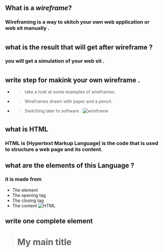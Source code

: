 ## What is a ***wireframe***?
### Wireframing is a way to skitch your own web application or web sit manually .
#
## what is the result that will get after wireframe ?
### you will get a simulation of your  web sit .
#
## write step for makink  your own wireframe .
- > take a look at some examples of wireframes.
- > Wireframes drawn with paper and a pencil.
- > Switching later to software .
![wireframe](https://d33wubrfki0l68.cloudfront.net/dbb80f2f6a5dafa25f702ad00bc429057fb59cec/52716/en/blog/uploads/versions/samuel-student-wireframe---x----972-715x---.png)
#
##  what is HTML
### HTML is (Hypertext Markup Language) is the code that is used to structure a web page and its content.
 
## what are the elements of this Language ?
### it is made from 
* The element
* The opening tag 
* The closing tag
* The content
![HTML](https://www.codeinbook.com/images/element-and-tag-graphics.png)
## write one complete element 
>  **<h1>My main title</h1>**
